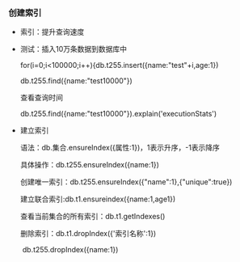 ### 创建索引

- 索引：提升查询速度

- 测试：插入10万条数据到数据库中

  for(i=0;i<100000;i++){db.t255.insert({name:"test"+i,age:1})

  

  

  db.t255.find({name:"test10000"})

  查看查询时间

  db.t255.find({name:"test10000"}).explain('executionStats')

- 建立索引

  语法：db.集合.ensureIndex({属性:1})，1表示升序，-1表示降序

  具体操作：db.t255.ensureIndex({name:1})

  创建唯一索引：db.t255.ensureIndex({"name":1},{"unique":true})

  建立联合索引:db.t1.ensureindex({name:1,age1})

  查看当前集合的所有索引：db.t1.getIndexes()

  删除索引：db.t1.dropIndex({'索引名称':1})

  ​	db.t255.dropIndex({name:1})

​		




